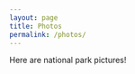 ```yaml
---
layout: page
title: Photos
permalink: /photos/
---
```


Here are national park pictures!

[jekyll-organization]: https://github.com/jekyll
